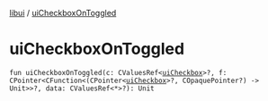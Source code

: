 [libui](index.md) / [uiCheckboxOnToggled](./ui-checkbox-on-toggled.md)

# uiCheckboxOnToggled

`fun uiCheckboxOnToggled(c: CValuesRef<`[`uiCheckbox`](ui-checkbox.md)`>?, f: CPointer<CFunction<(CPointer<`[`uiCheckbox`](ui-checkbox.md)`>?, COpaquePointer?) -> Unit>>?, data: CValuesRef<*>?): Unit`